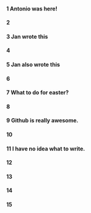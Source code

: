 #### 1 Antonio was here!

#### 2

#### 3 Jan wrote this

#### 4

#### 5 Jan also wrote this

#### 6

#### 7 What to do for easter?

#### 8

#### 9 Github is really awesome.

#### 10

#### 11 I have no idea what to write. 

#### 12
#### 13
#### 14
#### 15